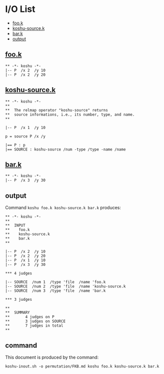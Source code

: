 # I/O List

- [foo.k](#fook)
- [koshu-source.k](#koshu-sourcek)
- [bar.k](#bark)
- [output](#output)



## [foo.k](foo.k)

```
** -*- koshu -*-
|-- P  /x 2  /y 10
|-- P  /x 2  /y 20
```



## [koshu-source.k](koshu-source.k)

```
** -*- koshu -*-
**
**  The relmap operator "koshu-source" returns
**  source informations, i.e., its number, type, and name.
**

|-- P  /x 1  /y 10

p = source P /x /y

|== P : p
|== SOURCE : koshu-source /num -type /type -name /name
```



## [bar.k](bar.k)

```
** -*- koshu -*-
|-- P  /x 3  /y 30
```



## output


Command `koshu foo.k koshu-source.k bar.k` produces:

```
** -*- koshu -*-
**
**  INPUT
**    foo.k
**    koshu-source.k
**    bar.k
**

|-- P  /x 2  /y 10
|-- P  /x 2  /y 20
|-- P  /x 1  /y 10
|-- P  /x 3  /y 30

*** 4 judges

|-- SOURCE  /num 1  /type 'file  /name 'foo.k
|-- SOURCE  /num 2  /type 'file  /name 'koshu-source.k
|-- SOURCE  /num 3  /type 'file  /name 'bar.k

*** 3 judges

**
**  SUMMARY
**       4 judges on P
**       3 judges on SOURCE
**       7 judges in total
**
```



## command

This document is produced by the command:

```
koshu-inout.sh -o permutation/FKB.md koshu foo.k koshu-source.k bar.k
```
